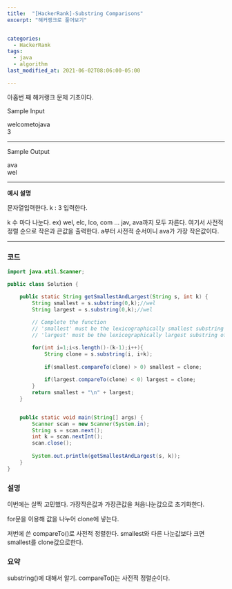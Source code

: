 ```yaml
---
title:  "[HackerRank]-Substring Comparisons"
excerpt: "해커랭크로 풀어보기"


categories:
  - HackerRank
tags:
  - java
  - algorithm
last_modified_at: 2021-06-02T08:06:00-05:00

---
```


아홉번 째 해커랭크 문제 기초이다.

Sample Input

welcometojava<br>
3

---

Sample Output

ava<br>
wel

---

**예시 설명**

문자열입력한다.
k : 3 입력한다.

k 수 마다 나눈다.
ex) wel, elc, lco, com ... jav, ava까지 모두 자른다.
여기서 사전적 정렬 순으로 작은과 큰값을 출력한다.
a부터 사전적 순서이니 ava가 가장 작은값이다.

---

### 코드
```java
import java.util.Scanner;

public class Solution {

    public static String getSmallestAndLargest(String s, int k) {
        String smallest = s.substring(0,k);//wel
        String largest = s.substring(0,k);//wel
        
        // Complete the function
        // 'smallest' must be the lexicographically smallest substring of length 'k'
        // 'largest' must be the lexicographically largest substring of length 'k'

        for(int i=1;i<s.length()-(k-1);i++){
            String clone = s.substring(i, i+k);
            
            if(smallest.compareTo(clone) > 0) smallest = clone;
            
            if(largest.compareTo(clone) < 0) largest = clone;
        }
        return smallest + "\n" + largest;
    }


    public static void main(String[] args) {
        Scanner scan = new Scanner(System.in);
        String s = scan.next();
        int k = scan.nextInt();
        scan.close();
      
        System.out.println(getSmallestAndLargest(s, k));
    }
}
```

### 설명

이번에는 살짝 고민했다.
가장작은값과 가장큰값을 처음나눈값으로 초기화한다.

for문을 이용해 값을 나누어 clone에 넣는다.

저번에 쓴 compareTo()로 사전적 정렬한다.
smallest와 다른 나눈값보다 크면 smallest를 clone값으로한다.

### 요약

substring()에 대해서 알기.
compareTo()는 사전적 정렬순이다.
